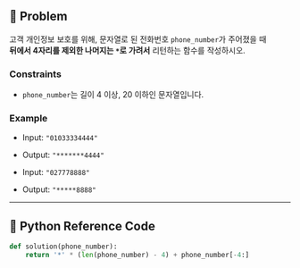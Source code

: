 ## 🧠 Problem
고객 개인정보 보호를 위해, 문자열로 된 전화번호 `phone_number`가 주어졌을 때  
**뒤에서 4자리를 제외한 나머지는 `*`로 가려서** 리턴하는 함수를 작성하시오.

### Constraints
- `phone_number`는 길이 4 이상, 20 이하인 문자열입니다.

### Example
- Input: `"01033334444"`
- Output: `"*******4444"`

- Input: `"027778888"`
- Output: `"*****8888"`

---

## 🐍 Python Reference Code

```python
def solution(phone_number):
    return '*' * (len(phone_number) - 4) + phone_number[-4:]
```

